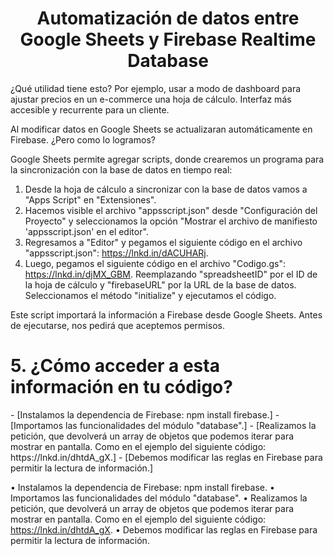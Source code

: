 <h1 align="center">Automatización de datos entre Google Sheets y Firebase Realtime Database</h1>

¿Qué utilidad tiene esto? Por ejemplo, usar a modo de dashboard para ajustar precios en un e-commerce una hoja de cálculo. Interfaz más accesible y recurrente para un cliente.

Al modificar datos en Google Sheets se actualizaran automáticamente en Firebase. ¿Pero como lo logramos?

Google Sheets permite agregar scripts, donde crearemos un programa para la sincronización con la base de datos en tiempo real:

1. Desde la hoja de cálculo a sincronizar con la base de datos vamos a "Apps Script" en "Extensiones". 
2. Hacemos visible el archivo "appsscript.json" desde "Configuración del Proyecto" y seleccionamos la opción "Mostrar el archivo de manifiesto 'appsscript.json' en el editor".
3. Regresamos a "Editor" y pegamos el siguiente código en el archivo "appsscript.json": https://lnkd.in/dACUHARj.
4. Luego, pegamos el siguiente código en el archivo "Codigo.gs": https://lnkd.in/djMX_GBM. Reemplazando "spreadsheetID" por el ID de la hoja de cálculo y "firebaseURL" por la URL de la base de datos. Seleccionamos el método "initialize" y ejecutamos el código.

Este script importará la información a Firebase desde Google Sheets. Antes de ejecutarse, nos pedirá que aceptemos permisos.

# 5. ¿Cómo acceder a esta información en tu código?
<p align="center"></p>
- [Instalamos la dependencia de Firebase: npm install firebase.]
- [Importamos las funcionalidades del módulo "database".]
- [Realizamos la petición, que devolverá un array de objetos que podemos iterar para mostrar en pantalla. Como en el ejemplo del siguiente código: https://lnkd.in/dhtdA_gX.]
- [Debemos modificar las reglas en Firebase para permitir la lectura de información.]

• Instalamos la dependencia de Firebase: npm install firebase.
• Importamos las funcionalidades del módulo "database".
• Realizamos la petición, que devolverá un array de objetos que podemos iterar para mostrar en pantalla. Como en el ejemplo del siguiente código: https://lnkd.in/dhtdA_gX.
• Debemos modificar las reglas en Firebase para permitir la lectura de información.
